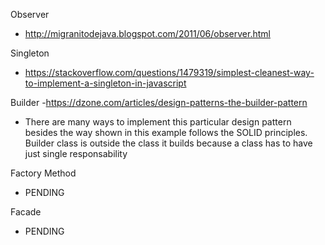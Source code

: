 Observer
- http://migranitodejava.blogspot.com/2011/06/observer.html

Singleton
- https://stackoverflow.com/questions/1479319/simplest-cleanest-way-to-implement-a-singleton-in-javascript

Builder
-https://dzone.com/articles/design-patterns-the-builder-pattern

- There are many ways to implement this particular design pattern besides the way shown in this example
follows the SOLID principles. Builder class is outside the class it builds because a class has to have
just single responsability 

Factory Method
- PENDING

Facade
- PENDING